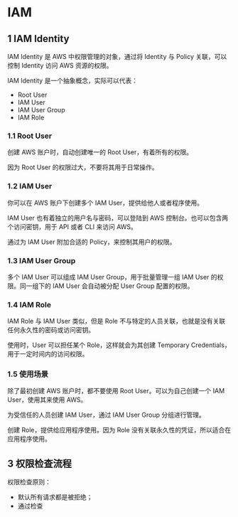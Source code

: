 # IAM


## 1 IAM Identity
IAM Identity 是 AWS 中权限管理的对象，通过将 Identity 与 Policy 关联，可以控制 Identity 访问 AWS 资源的权限。

IAM Identity 是一个抽象概念，实际可以代表：
* Root User
* IAM User
* IAM User Group
* IAM Role

### 1.1 Root User
创建 AWS 账户时，自动创建唯一的 Root User，有着所有的权限。

因为 Root User 的权限过大，不要将其用于日常操作。

### 1.2 IAM User
你可以在 AWS 账户下创建多个 IAM User，提供给他人或者程序使用。

IAM User 也有着独立的用户名与密码，可以登陆到 AWS 控制台。也可以包含两个访问密钥，用于 API 或者 CLI 来访问 AWS。

通过为 IAM User 附加合适的 Policy，来控制其用户的权限。

### 1.3 IAM User Group
多个 IAM User 可以组成 IAM User Group，用于批量管理一组 IAM User 的权限。同一组下的 IAM User 会自动被分配 User Group 配置的权限。

### 1.4 IAM Role
IAM Role 与 IAM User 类似，但是 Role 不与特定的人员关联，也就是没有关联任何永久性的密码或访问密钥。

使用时，User 可以担任某个 Role，这样就会为其创建 Temporary Credentials，用于一定时间内的访问权限。

### 1.5 使用场景
除了最初创建 AWS 账户时，都不要使用 Root User。可以为自己创建一个 IAM User，使用其来使用 AWS。

为受信任的人员创建 IAM User，通过 IAM User Group 分组进行管理。

创建 Role，提供给应用程序使用。因为 Role 没有关联永久性的凭证，所以适合在应用程序使用。


## 3 权限检查流程
权限检查原则：
* 默认所有请求都是被拒绝；
* 通过检查
